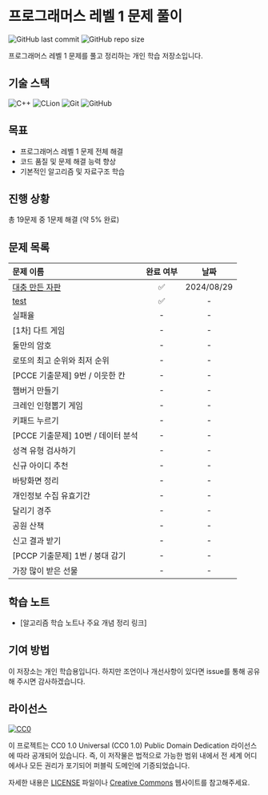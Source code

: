 # 프로그래머스 레벨 1 문제 풀이

![GitHub last commit](https://img.shields.io/github/last-commit/gobad820/programmers-level-one)
![GitHub repo size](https://img.shields.io/github/repo-size/gobad820/programmers-level-one)

프로그래머스 레벨 1 문제를 풀고 정리하는 개인 학습 저장소입니다.

## 기술 스택

![C++](https://img.shields.io/badge/C++-00599C?style=flat-square&logo=c%2B%2B&logoColor=white)
![CLion](https://img.shields.io/badge/CLion-000000?style=flat-square&logo=clion&logoColor=white)
![Git](https://img.shields.io/badge/Git-F05032?style=flat-square&logo=git&logoColor=white)
![GitHub](https://img.shields.io/badge/GitHub-181717?style=flat-square&logo=github&logoColor=white)

## 목표

- 프로그래머스 레벨 1 문제 전체 해결
- 코드 품질 및 문제 해결 능력 향상
- 기본적인 알고리즘 및 자료구조 학습

## 진행 상황

<!-- progress starts -->
총 19문제 중 1문제 해결 (약 5% 완료)
<!-- progress ends -->

## 문제 목록

| 문제 이름 | 완료 여부 | 날짜 |
|:--------|:-------:|:----:|
| [대충 만든 자판](solutions/대충만든자판/160586.cc) | ✅ | 2024/08/29 |
| [test](solutions/실패율/failure.cc) | ✅ | - |
| 실패율 | - | - |
| [1차] 다트 게임 | - | - |
| 둘만의 암호 | - | - |
| 로또의 최고 순위와 최저 순위 | - | - |
| [PCCE 기출문제] 9번 / 이웃한 칸 | - | - |
| 햄버거 만들기 | - | - |
| 크레인 인형뽑기 게임 | - | - |
| 키패드 누르기 | - | - |
| [PCCE 기출문제] 10번 / 데이터 분석 | - | - |
| 성격 유형 검사하기 | - | - |
| 신규 아이디 추천 | - | - |
| 바탕화면 정리 | - | - |
| 개인정보 수집 유효기간 | - | - |
| 달리기 경주 | - | - |
| 공원 산책 | - | - |
| 신고 결과 받기 | - | - |
| [PCCP 기출문제] 1번 / 붕대 감기 | - | - |
| 가장 많이 받은 선물 | - | - |

## 학습 노트

- [알고리즘 학습 노트나 주요 개념 정리 링크]

## 기여 방법

이 저장소는 개인 학습용입니다. 하지만 조언이나 개선사항이 있다면 issue를 통해 공유해 주시면 감사하겠습니다.

## 라이선스

[![CC0](https://licensebuttons.net/p/zero/1.0/88x31.png)](http://creativecommons.org/publicdomain/zero/1.0/)

이 프로젝트는 CC0 1.0 Universal (CC0 1.0) Public Domain Dedication 라이선스에 따라 공개되어 있습니다. 즉, 이 저작물은 법적으로 가능한 범위 내에서 전 세계 어디에서나 모든 권리가 포기되어 퍼블릭 도메인에 기증되었습니다.

자세한 내용은 [LICENSE](LICENSE) 파일이나 [Creative Commons](https://creativecommons.org/publicdomain/zero/1.0/) 웹사이트를 참고해주세요.